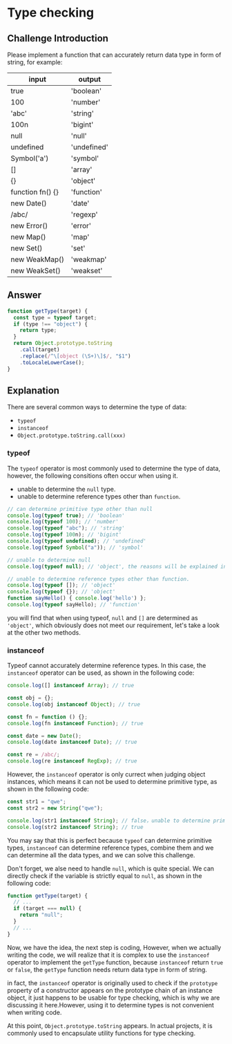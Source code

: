 # Type checking

## Challenge Introduction

Please implement a function that can accurately return data type in form of string, for example:

| input            | output      |
| ---------------- | ----------- |
| true             | 'boolean'   |
| 100              | 'number'    |
| 'abc'            | 'string'    |
| 100n             | 'bigint'    |
| null             | 'null'      |
| undefined        | 'undefined' |
| Symbol('a')      | 'symbol'    |
| []               | 'array'     |
| {}               | 'object'    |
| function fn() {} | 'function'  |
| new Date()       | 'date'      |
| /abc/            | 'regexp'    |
| new Error()      | 'error'     |
| new Map()        | 'map'       |
| new Set()        | 'set'       |
| new WeakMap()    | 'weakmap'   |
| new WeakSet()    | 'weakset'   |

## Answer

```js
function getType(target) {
  const type = typeof target;
  if (type !== "object") {
    return type;
  }
  return Object.prototype.toString
    .call(target)
    .replace(/^\[object (\S+)\]$/, "$1")
    .toLocaleLowerCase();
}
```

## Explanation

There are several common ways to determine the type of data:

- `typeof`
- `instanceof`
- `Object.prototype.toString.call(xxx)`

### typeof

The `typeof` operator is most commonly used to determine the type of data, however, the following consitions often occur when using it.

- unable to determine the `null` type.
- unable to determine reference types other than `function`.

```js
// can determine primitive type other than null
console.log(typeof true); // 'boolean'
console.log(typeof 100); // 'number'
console.log(typeof "abc"); // 'string'
console.log(typeof 100n); // 'bigint'
console.log(typeof undefined); // 'undefined'
console.log(typeof Symbol("a")); // 'symbol'

// unable to determine null
console.log(typeof null); // 'object', the reasons will be explained in the following text

// unable to determine reference types other than function.
console.log(typeof []); // 'object'
console.log(typeof {}); // 'object'
function sayHello() { console.log('hello') };
console.log(typeof sayHello); // 'function'
```

you will find that when using typeof, `null` and `[]` are determined as `'object'`, which obviously does not meet our requirement, let's take a look at the other two methods.

### instanceof

Typeof cannot accurately determine reference types. In this case, the `instanceof` operator can be used, as shown in the following code:

```js
console.log([] instanceof Array); // true

const obj = {};
console.log(obj instanceof Object); // true

const fn = function () {};
console.log(fn instanceof Function); // true

const date = new Date();
console.log(date instanceof Date); // true

const re = /abc/;
console.log(re instanceof RegExp); // true
```

However, the `instanceof` operator is only currect when judging object instances, which means it can not be used to determine primitive type, as shown in the following code:

```js
const str1 = "qwe";
const str2 = new String("qwe");

console.log(str1 instanceof String); // false，unable to determine primitive type。
console.log(str2 instanceof String); // true
```

You may say that this is perfect because `typeof` can determine primitive types, `instanceof` can determine reference types, combine them and we can determine all the data types, and we can solve this challenge.

Don't forget, we alse need to handle `null`, which is quite special. We can directly check if the variable is strictly equal to `null`, as shown in the following code:

```js
function getType(target) {
  // ...
  if (target === null) {
    return "null";
  }
  // ...
}
```

Now, we have the idea, the next step is coding, However, when we actually writing the code, we will realize that it is complex to use the `instanceof` operator to implement the `getType` function, because `instanceof` return `true` or `false`, the `getType` function needs return data type in form of string.

in fact, the `instanceof` operator is originally used to check if the `prototype` property of a constructor appears on the prototype chain of an instance object, it just happens to be usable for type checking, which is why we are discussing it here.However, using it to determine types is not convenient when writing code.

At this point, `Object.prototype.toString` appears. In actual projects, it is commonly used to encapsulate utility functions for type checking.

